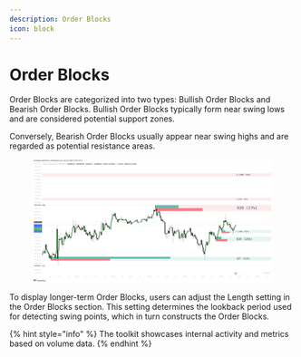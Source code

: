 ```yaml
---
description: Order Blocks
icon: block
---
```


# Order Blocks

Order Blocks are categorized into two types: Bullish Order Blocks and Bearish Order Blocks. Bullish Order Blocks typically form near swing lows and are considered potential support zones.

Conversely, Bearish Order Blocks usually appear near swing highs and are regarded as potential resistance areas.

<figure><img src="../../.gitbook/assets/docs-ob-002.png" alt=""><figcaption></figcaption></figure>

To display longer-term Order Blocks, users can adjust the Length setting in the Order Blocks section. This setting determines the lookback period used for detecting swing points, which in turn constructs the Order Blocks.

{% hint style="info" %}
The toolkit showcases internal activity and metrics based on volume data.
{% endhint %}
